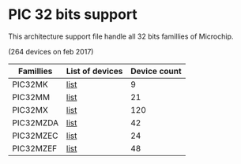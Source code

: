# PIC 32 bits support

This architecture support file handle all 32 bits famillies of Microchip.

(264 devices on feb 2017)

|Famillies|List of devices|Device count|
|---------|---------------|------------|
|PIC32MK|[list](../pic32mk/README.md)|9|
|PIC32MM|[list](../pic32mm/README.md)|21|
|PIC32MX|[list](../pic32mx/README.md)|120|
|PIC32MZDA|[list](../pic32mzda/README.md)|42|
|PIC32MZEC|[list](../pic32mzec/README.md)|24|
|PIC32MZEF|[list](../pic32mzef/README.md)|48|
